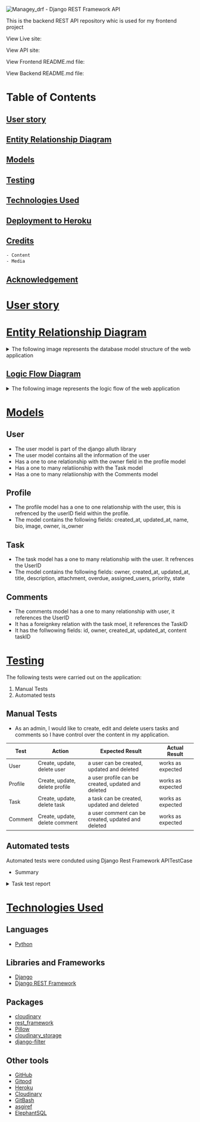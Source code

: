![Managey_drf - Django REST Framework API]()

This is the backend REST API repository whic is used for my frontend project []()

View Live site: []()

View API site: []()

View Frontend README.md file: []()
 
View Backend README.md file: []()

# Table of Contents
## [User story](user-story)
## [Entity Relationship Diagram](ERD)
## [Models](Models)
## [Testing](Tests)
## [Technologies Used](Tech-stack)
## [Deployment to Heroku](Deployment)
## [Credits](Credits)
    - Content
    - Media
## [Acknowledgement](Acknowledgements)



# [User story](user-story)

# [Entity Relationship Diagram](ERD)
<details>
<summary>The following image represents the database model structure of the web application </summary>
<img src="docs/erd/erd.png", alt="Entity Relationship diagram"/>
</details>

## [Logic Flow Diagram](Logic-chart)
<details>
<summary>The following image represents the logic flow of the web application </summary>
<img src="docs/erd/managey.drawio (1).png", alt="Logic Flow diagram"/>
</details>

# [Models](Models)
## User 
- The user model is part of the django alluth library
- The user model contains all the information of the user
- Has a one to one relationship with the owner field in the profile model
- Has a one to many relatiionship with the Task model
- Has a one to many relatiionship with the Comments model 
## Profile
- The profile model has a one to one relationship with the user, this is refrenced by the userID field within the profile. 
- The model contains the following fields: created_at, updated_at, name, bio, image, owner, is_owner
## Task
- The task model has a one to many relationship with the user. It refrences the UserID
- The model contains the following fields: owner, created_at, updated_at, title, description, attachment, overdue, assigned_users, priority, state
## Comments
- The comments model has a one to many relationship with user, it references the UserID
- It has a foreignkey relation with the task moel, it references the TaskID
- It has the follwowing fields: id, owner, created_at, updated_at, content taskID

# [Testing](Tests)
The following tests were carried out on the application:
1. Manual Tests
2. Automated tests

## Manual Tests
- As an admin, I would like to create, edit and delete users tasks and comments so I have control over the content in my application.

| **Test** | **Action** | **Expected Result** | **Actual Result** |
|----------|------------|---------------------|-------------------|
| User | Create, update, delete user | a user can be created, updated and deleted | works as expected |
| Profile | Create, update, delete profile | a user profile can be created, updated and deleted | works as expected |
| Task | Create, update, delete task | a task can be created, updated and deleted | works as expected |
| Comment | Create, update, delete comment | a user comment can be created, updated and deleted | works as expected |


## Automated tests
Automated tests were conduted using Django Rest Framework APITestCase
- Summary
<details>
  <summary>Task test report</summary>
  <img src="docs/testing/automated/loggedin-user-can-create-task.png" alt= "user-create-task"/>
  <img src="docs/testing/automated/loggedout-user-cant-create-task.png" alt= "user-cant-create-task"/>
  <img src="docs/testing/automated/user-can-list-tasks.png" alt= "user-can-list-task"/>
  <img src="docs/testing/automated/user-can-retrive-test.png" alt= "user-can-retrieve-task"/>
  <img src="docs/testing/automated/user-can-update-own-task.png" alt= "user-can-update-own-task"/>
  <img src="docs/testing/automated/user-cant-delete-other-user-task.png" alt= "user-cant-delete-others'-task"/>
  <img src="docs/testing/automated/user-cant-retrive-noexistent-task.png" alt= "user-cant-retrive-nonexistent-task"/>
  <img src="docs/testing/automated/cant-update-others&apos;-task.png" alt= "user-cant-update-others'-task"/>
  <img src="docs/testing/automated/user-can-delete-own-task.png" alt= "user-can-delete-own-task"/>
</details>

# [Technologies Used](Tech-stack)
## Languages
- [Python]()
## Libraries and Frameworks
- [Django]()
- [Django REST Framework]()
## Packages
- [cloudinary]()
- [rest_framework]()
- [Pillow]()
- [cloudinary_storage]()
- [django-filter]()
## Other tools
- [GitHub]()
- [Gitpod]()
- [Heroku]()
- [Cloudinary]()
- [GitBash]()
- [asgiref]()
- [ElephantSQL]()